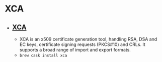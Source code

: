 # XCA
- [XCA](https://hohnstaedt.de/xca/)
  - 
  - XCA is an x509 certificate generation tool, handling RSA, DSA and EC keys, certificate signing requests (PKCS#10) and CRLs. It supports a broad range of import and export formats. 
  - `brew cask install xca`
